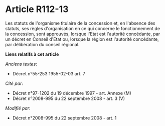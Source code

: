 # Article R112-13

Les statuts de l'organisme titulaire de la concession et, en l'absence des statuts, ses règles d'organisation en ce qui
concerne le fonctionnement de la concession, sont approuvés, lorsque l'Etat est l'autorité concédante, par un décret en
Conseil d'Etat ou, lorsque la région est l'autorité concédante, par délibération du conseil régional.

**Liens relatifs à cet article**

_Anciens textes_:

  - Décret n°55-253 1955-02-03 art. 7

_Cité par_:

  - Décret n°97-1202 du 19 décembre 1997 - art. Annexe (M)
  - Décret n°2008-995 du 22 septembre 2008 - art. 3 (V)

_Modifié par_:

  - Décret n°2008-995 du 22 septembre 2008 - art. 1
